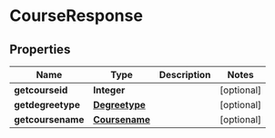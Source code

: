 

# CourseResponse


## Properties

| Name | Type | Description | Notes |
|------------ | ------------- | ------------- | -------------|
|**getcourseid** | **Integer** |  |  [optional] |
|**getdegreetype** | [**Degreetype**](Degreetype.md) |  |  [optional] |
|**getcoursename** | [**Coursename**](Coursename.md) |  |  [optional] |



